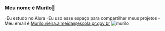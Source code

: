 ### Meu nome é Murilo💙
-Eu estudo no Alura
-Eu uso esse espaço para compartilhar meus projetos 
-Meu email é Murilo.vieira.almeida@escola.pr.gov.br
![murilo](https://media1.tenor.com/m/z_KoI0-y7rEAAAAC/chaos.gif)
